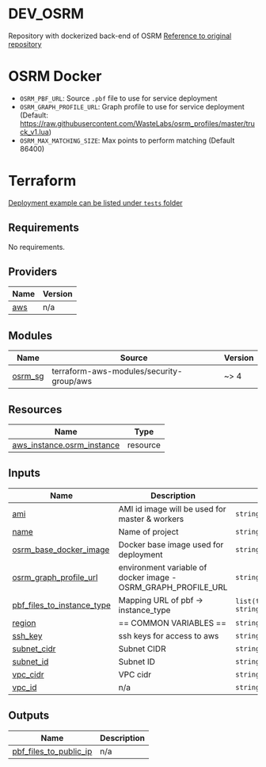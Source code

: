 # **DEV_OSRM**

Repository with dockerized back-end of OSRM
[Reference to original repository](https://github.com/Project-OSRM/osrm-backend)

# **OSRM Docker**

- `OSRM_PBF_URL`: Source `.pbf` file to use for service deployment
- `OSRM_GRAPH_PROFILE_URL`: Graph profile to use for service deployment (Default: https://raw.githubusercontent.com/WasteLabs/osrm_profiles/master/truck_v1.lua)
- `OSRM_MAX_MATCHING_SIZE`: Max points to perform matching (Default 86400)


# **Terraform**

[Deployment example can be listed under `tests` folder](https://github.com/WasteLabs/DEV_osrm_service/tree/main/tests)

## Requirements

No requirements.

## Providers

| Name | Version |
|------|---------|
| <a name="provider_aws"></a> [aws](#provider\_aws) | n/a |

## Modules

| Name | Source | Version |
|------|--------|---------|
| <a name="module_osrm_sg"></a> [osrm\_sg](#module\_osrm\_sg) | terraform-aws-modules/security-group/aws | ~> 4 |

## Resources

| Name | Type |
|------|------|
| [aws_instance.osrm_instance](https://registry.terraform.io/providers/hashicorp/aws/latest/docs/resources/instance) | resource |

## Inputs

| Name | Description | Type | Default | Required |
|------|-------------|------|---------|:--------:|
| <a name="input_ami"></a> [ami](#input\_ami) | AMI id image will be used for master & workers | `string` | n/a | yes |
| <a name="input_name"></a> [name](#input\_name) | Name of project | `string` | n/a | yes |
| <a name="input_osrm_base_docker_image"></a> [osrm\_base\_docker\_image](#input\_osrm\_base\_docker\_image) | Docker base image used for deployment | `string` | `"wastelabs/osrm-base-image:0.1.0"` | no |
| <a name="input_osrm_graph_profile_url"></a> [osrm\_graph\_profile\_url](#input\_osrm\_graph\_profile\_url) | environment variable of docker image - OSRM\_GRAPH\_PROFILE\_URL | `string` | `"https://raw.githubusercontent.com/WasteLabs/osrm_profiles/master/truck_v1.lua"` | no |
| <a name="input_pbf_files_to_instance_type"></a> [pbf\_files\_to\_instance\_type](#input\_pbf\_files\_to\_instance\_type) | Mapping URL of pbf -> instance\_type | `list(tuple([string, string]))` | n/a | yes |
| <a name="input_region"></a> [region](#input\_region) | == COMMON VARIABLES == | `string` | n/a | yes |
| <a name="input_ssh_key"></a> [ssh\_key](#input\_ssh\_key) | ssh keys for access to aws | `string` | `""` | no |
| <a name="input_subnet_cidr"></a> [subnet\_cidr](#input\_subnet\_cidr) | Subnet CIDR | `string` | n/a | yes |
| <a name="input_subnet_id"></a> [subnet\_id](#input\_subnet\_id) | Subnet ID | `string` | n/a | yes |
| <a name="input_vpc_cidr"></a> [vpc\_cidr](#input\_vpc\_cidr) | VPC cidr | `string` | n/a | yes |
| <a name="input_vpc_id"></a> [vpc\_id](#input\_vpc\_id) | n/a | `string` | n/a | yes |

## Outputs

| Name | Description |
|------|-------------|
| <a name="output_pbf_files_to_public_ip"></a> [pbf\_files\_to\_public\_ip](#output\_pbf\_files\_to\_public\_ip) | n/a |